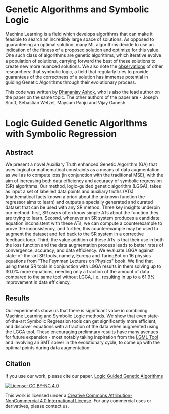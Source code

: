 # Genetic Algorithms and Symbolic Logic
Machine Learning is a field which develops algorithms that can make it feasible to search an incredibly large space of solutions. As opposed to guaranteeing an optimal solution, many ML algorithms decide to use an indication of the fitness of a proposed solution and optimize for this value. One such class of algorithms are genetic algorithms, which iterative evolve a population of solutions, carrying forward the best of these solutions to create new more nuanced solutions. We also note the [observations](https://sites.google.com/view/logic-for-machine-learning/home?authuser=0) of other researchers: that symbolic logic, a field that regularly tries to provide guarantees of the correctness of a solution has immense potential in guiding Genetic Algorithms through their evolutionary process. 

This code was written by [Dhananjay Ashok](https://dhananjay-ashok.webnode.com/), who is also the lead author on the paper on the same topic. The other authors of the paper are - Joseph Scott, Sebastian Wetzel, Maysum Panju and Vijay Ganesh.

# Logic Guided Genetic Algorithms with Symbolic Regression
## Abstract
We present a novel Auxiliary Truth enhanced Genetic Algorithm (GA) that uses logical or mathematical constraints as a means of data augmentation as well as to compute loss (in conjunction with the traditional MSE), with the aim of increasing both data efficiency and accuracy of symbolic regression (SR) algorithms. Our method, logic-guided genetic algorithm (LGGA), takes as input a set of labelled data points and auxiliary truths (ATs) (mathematical facts known a priori about the unknown function the regressor aims to learn) and outputs a specially generated and curated dataset that can be used with any SR method. Three key insights underpin our method: first, SR users often know simple ATs about the function they are trying to learn. Second, whenever an SR system produces a candidate equation inconsistent with these ATs, we can compute a counterexample to prove the inconsistency, and further, this counterexample may be used to augment the dataset and fed back to the SR system in a corrective feedback loop. Third, the value addition of these ATs is that their use in both the loss function and the data augmentation process leads to better rates of convergence, accuracy, and data efficiency. We evaluate LGGA against state-of-the-art SR tools, namely, Eureqa and TuringBot on 16 physics equations from "The Feynman Lectures on Physics" book. We find that using these SR tools in conjunction with LGGA results in them solving up to 30.0% more equations, needing only a fraction of the amount of data compared to the same tool without LGGA, i.e., resulting in up to a 61.9% improvement in data efficiency.

## Results
Our experiments show us that there is significant value in combining Machine Learning and Symbolic Logic methods. We show that even state-of-the-art Symbolic Regression tools can get significantly more efficient, and discover equations with a fraction of the data when augmented using the LGGA tool. These encouraging prelimnary results have many avenues for future expansion - most notably taking inspiration from the [LGML Tool](https://arxiv.org/abs/2006.03626) and involving an SMT solver in the evolutionary cycle, to come up with the optimal points during data augmentation. 






## Citation
If you use our work, please cite our paper. [Logic Guided Genetic Algorithms](https://arxiv.org/abs/2010.11328)

[![License: CC BY-NC 4.0](https://img.shields.io/badge/License-CC%20BY--NC%204.0-lightgrey.svg)](https://creativecommons.org/licenses/by-nc/4.0/)

This work is licensed under a [Creative Commons Attribution-NonCommercial 4.0 International License](http://creativecommons.org/licenses/by-nc/4.0/). For any commercial uses or derivatives, please contact us.

